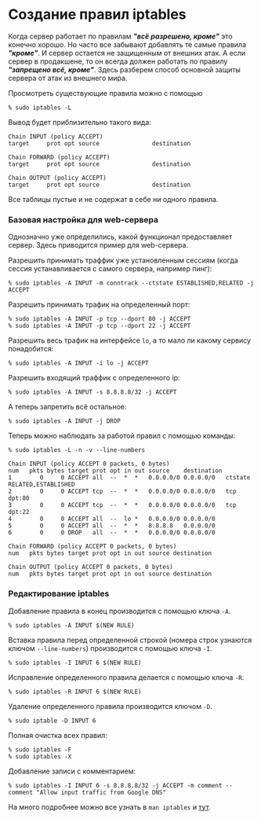 # Создание правил iptables

Когда сервер работает по правилам ***"всё разрешено, кроме"*** это конечно хорошо. Но часто все забывают добавлять те
самые правила ***"кроме"***. И сервер остается не защищенным от внешних атак. А если сервер в продакшене, то он всегда
должен работать по правилу ***"запрещено всё, кроме"***. Здесь разберем способ основной защиты сервера от атак из
внешнего мира.

Просмотреть существующие правила можно с помощью

    % sudo iptables -L

Вывод будет приблизительно такого вида:

    Chain INPUT (policy ACCEPT)
    target     prot opt source               destination

    Chain FORWARD (policy ACCEPT)
    target     prot opt source               destination

    Chain OUTPUT (policy ACCEPT)
    target     prot opt source               destination

Все таблицы пустые и не содержат в себе ни одного правила.

### Базовая настройка для web-сервера

Однозначно уже определились, какой функционал предоставляет сервер. Здесь приводится пример для web-сервера.

Разрешить принимать траффик уже установленным сессиям (когда сессия устанавливается с самого сервера, например пинг):

    % sudo iptables -A INPUT -m conntrack --ctstate ESTABLISHED,RELATED -j ACCEPT

Разрешить принимать трафик на определенный порт:

    % sudo iptables -A INPUT -p tcp --dport 80 -j ACCEPT
    % sudo iptables -A INPUT -p tcp --dport 22 -j ACCEPT

Разрешить весь трафик на интерфейсе `lo`, а то мало ли какому сервису понадобится:

    % sudo iptables -A INPUT -i lo -j ACCEPT

Разрешить входящий траффик с определенного ip:

    % sudo iptables -A INPUT -s 8.8.8.8/32 -j ACCEPT

А теперь запретить всё остальное:

    % sudo iptables -A INPUT -j DROP

Теперь можно наблюдать за работой правил с помощью команды:

    % sudo iptables -L -n -v --line-numbers

    Chain INPUT (policy ACCEPT 0 packets, 0 bytes)
    num   pkts bytes target prot opt in out source    destination
    1        0     0 ACCEPT all  --  *  *   0.0.0.0/0 0.0.0.0/0   ctstate RELATED,ESTABLISHED
    2        0     0 ACCEPT tcp  --  *  *   0.0.0.0/0 0.0.0.0/0   tcp dpt:80
    3        0     0 ACCEPT tcp  --  *  *   0.0.0.0/0 0.0.0.0/0   tcp dpt:22
    4        0     0 ACCEPT all  --  lo *   0.0.0.0/0 0.0.0.0/0
    5        0     0 ACCEPT all  --  *  *   8.8.8.8   0.0.0.0/0
    6        0     0 DROP   all  --  *  *   0.0.0.0/0 0.0.0.0/0

    Chain FORWARD (policy ACCEPT 0 packets, 0 bytes)
    num   pkts bytes target prot opt in out source destination

    Chain OUTPUT (policy ACCEPT 0 packets, 0 bytes)
    num   pkts bytes target prot opt in out source destination

### Редактирование iptables

Добавление правила в конец производится с помощью ключа `-A`.

    % sudo iptables -A INPUT $(NEW RULE)

Вставка правила перед определенной строкой (номера строк узнаются ключом `--line-numbers`) производится с помощью ключа `-I`.

    % sudo iptables -I INPUT 6 $(NEW RULE)

Исправление определенного правила делается с помощью ключа `-R`.

    % sudo iptables -R INPUT 6 $(NEW RULE)

Удаление определенного правила производится ключом `-D`.

    % sudo iptable -D INPUT 6

Полная очистка всех правил:

    % sudo iptables -F
    % sudo iptables -X

Добавление записи с комментарием:

    % sudo iptables -I INPUT 6 -s 8.8.8.8/32 -j ACCEPT -m comment --comment "Allow input traffic from Google DNS"


На много подробнее можно все узнать в `man iptables` и [тут](https://help.ubuntu.com/community/IptablesHowTo).


